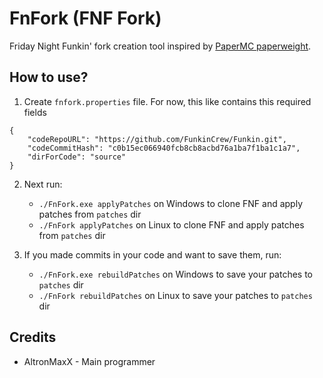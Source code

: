 # FnFork (FNF Fork)

Friday Night Funkin' fork creation tool inspired by [PaperMC paperweight](https://github.com/PaperMC/paperweight).

## How to use?

1. Create `fnfork.properties` file. For now, this like contains this required fields
```
{
    "codeRepoURL": "https://github.com/FunkinCrew/Funkin.git",
    "codeCommitHash": "c0b15ec066940fcb8cb8acbd76a1ba7f1ba1c1a7",
    "dirForCode": "source"
}
```

2. Next run:
    - `./FnFork.exe applyPatches`  on Windows to clone FNF and apply patches from `patches` dir
    - `./FnFork applyPatches`  on Linux to clone FNF and apply patches from `patches` dir

3. If you made commits in your code and want to save them, run:
    - `./FnFork.exe rebuildPatches`  on Windows to save your patches to `patches` dir
    - `./FnFork rebuildPatches`  on Linux to save your patches to `patches` dir


## Credits
- AltronMaxX - Main programmer
